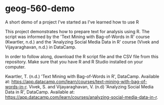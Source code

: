 # geog-560-demo
A short demo of a project I've started as I've learned how to use R

This project demonstrates how to prepare text for analysis using R. The script was informed by the 'Text Mining with Bag-of-Words in R' course (Kwartler, n.d.) and the 'Analyzing Social Media Data in R' course (Vivek and Vijayaraghavan, n.d.) in DataCamp.

In order to follow along, download the R script file and the CSV file from this repository. Make sure that you have R and R Studio installed on your computer.

Kwartler, T. (n.d.) 'Text Mining with Bag-of-Words in R', DataCamp. Available at: https://app.datacamp.com/learn/courses/text-mining-with-bag-of-words-in-r. 
Vivek, S. and Vijayaraghavan, V. (n.d) 'Analyzing Social Media Data in R', DataCamp. Available at: https://app.datacamp.com/learn/courses/analyzing-social-media-data-in-r.

